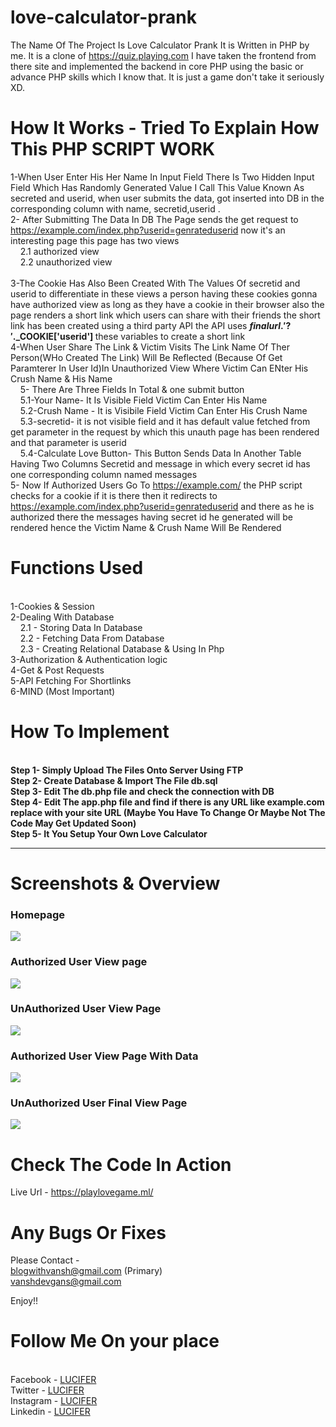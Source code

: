 # love-calculator-prank

The Name Of The Project Is Love Calculator Prank It is Written in PHP by me. It is a clone of https://quiz.playing.com I have taken the frontend from there site and implemented the backend in core PHP using the basic or advance PHP skills which I know that.
It is just a game don't take it seriously XD.

# How It Works - Tried To Explain How This PHP SCRIPT WORK 
1-When User Enter His Her Name In Input Field There Is Two Hidden Input Field Which Has Randomly Generated Value I Call This Value Known As secreted and userid, when user submits  the data, got inserted into DB in the corresponding column with name, secretid,userid .<br/>
2- After Submitting The Data In DB The Page sends the get request to https://example.com/index.php?userid=genrateduserid now it's an interesting page this page has two views 
  <br/>&nbsp;&nbsp;&nbsp;&nbsp;2.1 authorized view 
  <br/>&nbsp;&nbsp;&nbsp;&nbsp;2.2 unauthorized view<br/>
<br/>3-The Cookie Has Also Been Created With The Values Of secretid and userid to differentiate in these views a person having these cookies gonna have authorized view as long as they have a cookie in their browser also the page renders a short link which users can share with their friends the short link has been created using a third party API the API uses <b>$finalurl.'?'.$_COOKIE['userid'] </b>these variables to create a short link 
<br/>4-When User Share The Link & Victim Visits The Link Name Of Ther Person(WHo Created The Link) Will Be Reflected (Because Of Get Paramterer In User Id)In Unauthorized View Where Victim Can ENter His Crush Name & His Name 
<br/>&nbsp;&nbsp;&nbsp;&nbsp;5- There Are Three Fields In Total  & one submit button
  <br/>&nbsp;&nbsp;&nbsp;&nbsp;5.1-Your Name- It Is Visible Field Victim Can Enter His Name
  <br/>&nbsp;&nbsp;&nbsp;&nbsp;5.2-Crush Name - It is Visibile Field Victim Can Enter His Crush Name
  <br/>&nbsp;&nbsp;&nbsp;&nbsp;5.3-secretid- it is not visible field and it has default value fetched from get parameter in the request by which this unauth page has been rendered and that parameter is userid 
  <br/>&nbsp;&nbsp;&nbsp;&nbsp;5.4-Calculate Love Button- This Button Sends Data In Another Table Having Two Columns Secretid and message in which every secret id has one corresponding column named messages
<br/>5- Now If Authorized Users Go To https://example.com/ the PHP script checks for a cookie if it is there then it redirects to https://example.com/index.php?userid=genrateduserid and there as he is authorized there the messages having secret id he generated will be rendered hence the Victim Name & Crush Name Will Be Rendered 

# Functions Used
<br/>1-Cookies & Session
<br/>2-Dealing With Database 
  <br/>&nbsp;&nbsp;&nbsp;&nbsp;2.1 - Storing Data In Database
  <br/>&nbsp;&nbsp;&nbsp;&nbsp;2.2 - Fetching Data From Database
  <br/>&nbsp;&nbsp;&nbsp;&nbsp;2.3 - Creating Relational Database & Using In Php
<br/>3-Authorization & Authentication logic 
<br/>4-Get & Post Requests
<br/>5-API Fetching For Shortlinks
<br/>6-MIND (Most Important)

# How To Implement

<br/><b>Step 1- Simply Upload The Files Onto Server Using FTP 
<br/>Step 2- Create Database & Import The File db.sql 
<br/>Step 3- Edit The db.php file and check the connection with DB
<br/>Step 4- Edit The app.php file and find if there is any URL like example.com replace with your site URL (Maybe You Have To Change Or Maybe Not The Code May Get Updated Soon)
<br/>Step 5- It You Setup Your Own Love Calculator </b>

<hr>

# Screenshots & Overview
<h3>Homepage</h3>
<img src='https://i.imgur.com/oELuQyK.png'><img> <br>
<h3> Authorized User View page</h3>
<img src='https://imgur.com/fAyzKTs.png'><img> <br>
<h3>  UnAuthorized User View Page</h3>
<img src='https://imgur.com/CUwHBkT.png'><img><br>
<h3> Authorized User View Page With Data </h3>
<img src='https://imgur.com/HrL97FV.png'><img><br>
<h3>  UnAuthorized User Final View Page </h3>
<img src='https://imgur.com/cdvHhle.png'><img> <br>

# Check The Code In Action 
Live Url - https://playlovegame.ml/

# Any Bugs Or Fixes 
Please Contact - <br>blogwithvansh@gmail.com (Primary)
<br> vanshdevgans@gmail.com 

Enjoy!! 

# Follow Me On your place
<br> Facebook - <a href='https://www.facebook.com/vanshdevgan0221'>LUCIFER</a>
<br> Twitter - <a href='https://www.twitter.com/vanshdevgans'>LUCIFER</a>
<br> Instagram - <a href='www.instagram.com/vanshdevgan'>LUCIFER</a>
<br> Linkedin - <a href='https://www.linkedin.com/in/vanshdevgan/'>LUCIFER</a>

